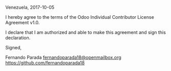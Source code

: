 Venezuela, 2017-10-05

I hereby agree to the terms of the Odoo Individual Contributor License
Agreement v1.0.

I declare that I am authorized and able to make this agreement and sign this
declaration.

Signed,

Fernando Parada fernandoparada18@openmailbox.org https://github.com/fernandoparada18
